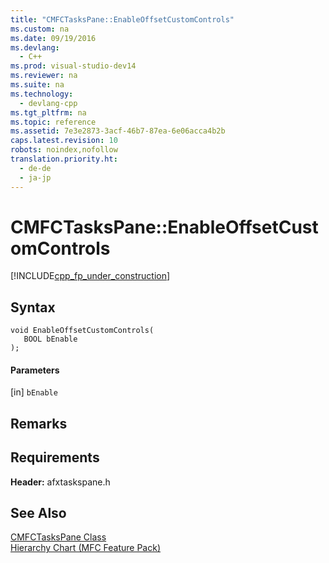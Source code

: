 ```yaml
---
title: "CMFCTasksPane::EnableOffsetCustomControls"
ms.custom: na
ms.date: 09/19/2016
ms.devlang: 
  - C++
ms.prod: visual-studio-dev14
ms.reviewer: na
ms.suite: na
ms.technology: 
  - devlang-cpp
ms.tgt_pltfrm: na
ms.topic: reference
ms.assetid: 7e3e2873-3acf-46b7-87ea-6e06acca4b2b
caps.latest.revision: 10
robots: noindex,nofollow
translation.priority.ht: 
  - de-de
  - ja-jp
---
```

# CMFCTasksPane::EnableOffsetCustomControls
[!INCLUDE[cpp_fp_under_construction](../vs140/includes/cpp_fp_under_construction_md.md)]  
  
## Syntax  
  
```  
void EnableOffsetCustomControls(  
   BOOL bEnable  
);  
```  
  
#### Parameters  
 [in] `bEnable`  
  
## Remarks  
  
## Requirements  
 **Header:** afxtaskspane.h  
  
## See Also  
 [CMFCTasksPane Class](../vs140/CMFCTasksPane-Class.md)   
 [Hierarchy Chart (MFC Feature Pack)](../vs140/Hierarchy-Chart.md)